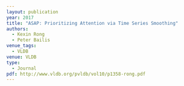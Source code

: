 ```yaml
---
layout: publication
year: 2017
title: "ASAP: Prioritizing Attention via Time Series Smoothing"
authors:
  - Kexin Rong
  - Peter Bailis
venue_tags:
  - VLDB
venue: VLDB
type:
  - Journal
pdf: http://www.vldb.org/pvldb/vol10/p1358-rong.pdf
---
```

